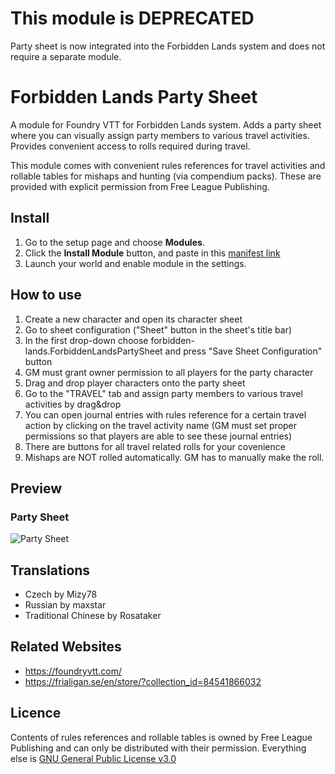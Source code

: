 # This module is DEPRECATED
Party sheet is now integrated into the Forbidden Lands system and does not require a separate module.

# Forbidden Lands Party Sheet
A module for Foundry VTT for Forbidden Lands system.
Adds a party sheet where you can visually assign party members to various travel activities. Provides convenient access to rolls required during travel.

This module comes with convenient rules references for travel activities and rollable tables for mishaps and hunting (via compendium packs). These are provided with explicit permission from Free League Publishing.

## Install
1. Go to the setup page and choose **Modules**.
2. Click the **Install Module** button, and paste in this [manifest link](https://raw.githubusercontent.com/maxstar/forbidden-lands-party-sheet/master/module.json)
3. Launch your world and enable module in the settings.

## How to use
1. Create a new character and open its character sheet
2. Go to sheet configuration ("Sheet" button in the sheet's title bar)
3. In the first drop-down choose forbidden-lands.ForbiddenLandsPartySheet and press "Save Sheet Configuration" button
4. GM must grant owner permission to all players for the party character
5. Drag and drop player characters onto the party sheet
6. Go to the "TRAVEL" tab and assign party members to various travel activities by drag&drop
7. You can open journal entries with rules reference for a certain travel action by clicking on the travel activity name (GM must set proper permissions so that players are able to see these journal entries)
8. There are buttons for all travel related rolls for your covenience
9. Mishaps are NOT rolled automatically. GM has to manually make the roll.

## Preview
### Party Sheet
![Party Sheet](https://github.com/maxstar/forbidden-lands-party-sheet/blob/master/assets/example.png?raw=true)

## Translations
- Czech by Mizy78
- Russian by maxstar
- Traditional Chinese by Rosataker

## Related Websites
- https://foundryvtt.com/
- https://frialigan.se/en/store/?collection_id=84541866032

## Licence
Contents of rules references and rollable tables is owned by Free League Publishing and can only be distributed with their permission.
Everything else is [GNU General Public License v3.0](https://choosealicense.com/licenses/gpl-3.0/)
